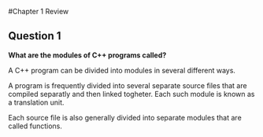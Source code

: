 #Chapter 1 Review  

## Question 1  
**What are the modules of C++ programs called?**  

A C++ program can be divided into modules in several different ways.  

A program is frequently divided into several separate source files that are compiled separatly and then linked togheter. Each such module is known as a translation unit.

Each source file is also generally divided into separate modules that are called functions.  
